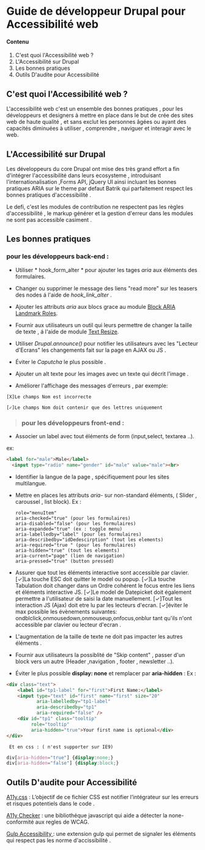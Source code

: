 # Guide de développeur Drupal pour Accessibilité web

#### Contenu 

 1. C'est quoi l'Accessibilité web ?
 2. L'Accessibilité sur Drupal 
 3. Les bonnes pratiques
 4. Outils D'audite pour Accessibilité
 

## C'est quoi l'Accessibilité web ?

L'accessibilité web c'est un ensemble des bonnes pratiques , pour les développeurs et designers à mettre en place dans le but de crée des sites web de haute qualité , et sans exclut les personnes âgées ou ayant des capacités diminuées à utiliser , comprendre , naviguer et interagir avec le web.

## L'Accessibilité sur Drupal 
Les développeurs du core Drupal ont mise des très grand effort a fin d'intégrer l'accessibilité dans leurs ecosysteme , introduisant l'internationalisation ,Forms API, jQuery UI ainsi incluant les bonnes pratiques ARIA sur le theme par defaut Batrik qui parfaitement respect les bonnes pratiques d'accessibilité . 

Le defi, c'est les modules de contribution ne respectent pas les règles d'accessibilité , le markup générer et la gestion d'erreur dans les modules ne sont pas accessible casiment .

## Les bonnes pratiques

 ### pour les développeurs back-end :

+ Utiliser * hook_form_alter * pour ajouter les tages *aria* aux éléments des formulaires.

+ Changer ou supprimer le message des liens "read more" sur les teasers des nodes á l'aide de  *hook_link_alter* .

+ Ajouter les attributs *aria* aux blocs grace au module [Block ARIA Landmark Roles](https://www.drupal.org/project/block_aria_landmark_roles).

+ Fournir aux utilisateurs un outil qui leurs permettre de changer la taille de texte , á l'aide de module [Text Resize](https://www.drupal.org/project/text_resize).   
+ Utiliser *Drupal.announce()* pour notifier les utilisateurs avec les "Lecteur d'Ecrans" les changements fait sur la page en AJAX ou JS .
+ Éviter le *Caputcha* le plus possible .
+ Ajouter un alt texte pour les images avec un texte qui décrit l'image .
+ Améliorer l'affichage des messages d'erreurs , par exemple: 

``` [X]Le champs Nom est incorrecte ``` 

``` [✓]Le champs Nom doit contenir que des lettres uniquement ```
> ### pour les développeurs front-end :
+ Associer un label avec tout éléments de form (input,select, textarea ..).

 ex:
```html
<label for="male">Male</label>
  <input type="radio" name="gender" id="male" value="male"><br>

```
+ Identifier la langue de la page , spécifiquement pour les sites multilangue.
+ Mettre en places les attributs *aria-* sur non-standard éléments, ( Slider , caroussel , list block).
 Ex :

	```
	role="menuItem"
	aria-checked="true" (pour les formulaires)
	aria-disabled="false" (pour les formulaires)
	aria-expanded="true" (ex : toggle menu)
	aria-labelledby="label" (pour les formulaires)
	aria-describedby="idDedescirption" (tout les elements)
	aria-required="true " (pour les formulaires)
	aria-hidden="true" (tout les elements)
	aria-current="page" (lien de navigation)
	aria-pressed="true" (button pressed)
	```

+ Assurer que tout les éléments interactive sont accessible par clavier.
	 [✓]La touche ESC doit quitter le model ou popup.
	 [✓]La touche Tabulation doit changer dans un Ordre cohérent le focus entre les liens et éléments interactive JS.
	 [✓]Le model de Datepicket doit également permettre a l'utilisateur de saisi la date manuellement.
	 [✓]Tout les interaction JS (Ajax) doit etre lu par les lecteurs d'ecran.
	 [✓]éviter le max possible les évènements  suivantes: ondblclick,onmousedown,onmouseup,onfocus,onblur tant qu'ils n'ont  accessible par clavier ou lecteur d'ecran .

+ L'augmentation de la taille de texte ne doit pas impacter les autres éléments .
+ Fournir aux utilisateurs la possiblité de "Skip content" , passer d'un block vers un autre (Header ,navigation , footer , newsletter ..).
+ Éviter le plus possible **display: none** et remplacer par **aria-hidden** :
 	Ex : 
```html
<div class="text">
    <label id="tp1-label" for="first">First Name:</label>
    <input type="text" id="first" name="first" size="20"
           aria-labelledby="tp1-label"
           aria-describedby="tp1"
           aria-required="false" />
    <div id="tp1" class="tooltip"
         role="tooltip"
         aria-hidden="true">Your first name is optional</div>
</div>
```

	 Et en css : ( n'est supporter sur IE9)

```css
div[aria-hidden="true"] {display:none;}
div[aria-hidden="false"] {display:block;}
```

## Outils D'audite pour Accessibilité

[A11y.css](https://github.com/ffoodd/a11y.css)  : L’objectif de ce fichier CSS est notifier l’intégrateur sur les erreurs et risques potentiels dans le code .

[A11y Checker](https://muhnad.github.io/a11y-checker/)  : une bibliothéque javascript qui aide a détecter la none-conformité aux regles de WCAG.

[Gulp Accessibility ](https://github.com/yargalot/gulp-accessibility)  : une extension gulp qui permet de signaler les éléments qui respect pas les norme d'accissibilité .


